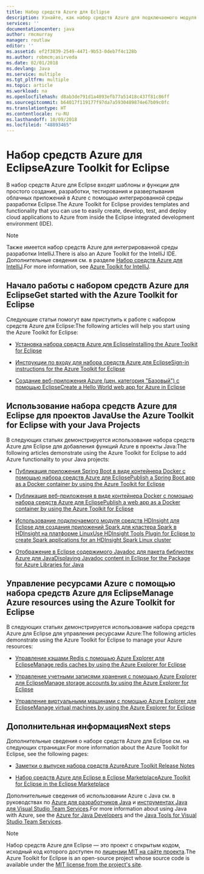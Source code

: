 ```yaml
---
title: Набор средств Azure для Eclipse
description: Узнайте, как набор средств Azure для подключаемого модуля Eclipse может помочь в создании и развертывании облачных приложений в Azure.
services: ''
documentationcenter: java
author: rmcmurray
manager: routlaw
editor: ''
ms.assetid: ef2f3839-2549-4471-9b53-0deb7f4c128b
ms.author: robmcm;asirveda
ms.date: 02/01/2018
ms.devlang: Java
ms.service: multiple
ms.tgt_pltfrm: multiple
ms.topic: article
ms.workload: na
ms.openlocfilehash: d8ab3de791d1a4893efb77a51418c437f81c86ff
ms.sourcegitcommit: b64017f119177f97da7a5930489874e67b09c0fc
ms.translationtype: HT
ms.contentlocale: ru-RU
ms.lasthandoff: 10/09/2018
ms.locfileid: "48893465"
---
```

# <a name="azure-toolkit-for-eclipse"></a><span data-ttu-id="ce21d-103">Набор средств Azure для Eclipse</span><span class="sxs-lookup"><span data-stu-id="ce21d-103">Azure Toolkit for Eclipse</span></span>

<span data-ttu-id="ce21d-104">В набор средств Azure для Eclipse входят шаблоны и функции для простого создания, разработки, тестирования и развертывания облачных приложений в Azure с помощью интегрированной среды разработки Eclipse.</span><span class="sxs-lookup"><span data-stu-id="ce21d-104">The Azure Toolkit for Eclipse provides templates and functionality that you can use to easily create, develop, test, and deploy cloud applications to Azure from inside the Eclipse integrated development environment (IDE).</span></span>

> [!NOTE]
> 
> <span data-ttu-id="ce21d-105">Также имеется набор средств Azure для интегрированной среды разработки IntelliJ.</span><span class="sxs-lookup"><span data-stu-id="ce21d-105">There is also an Azure Toolkit for the IntelliJ IDE.</span></span> <span data-ttu-id="ce21d-106">Дополнительные сведения см. в разделе [Набор средств Azure для IntelliJ](../intellij/azure-toolkit-for-intellij.md).</span><span class="sxs-lookup"><span data-stu-id="ce21d-106">For more information, see [Azure Toolkit for IntelliJ](../intellij/azure-toolkit-for-intellij.md).</span></span>
> 

## <a name="get-started-with-the-azure-toolkit-for-eclipse"></a><span data-ttu-id="ce21d-107">Начало работы с набором средств Azure для Eclipse</span><span class="sxs-lookup"><span data-stu-id="ce21d-107">Get started with the Azure Toolkit for Eclipse</span></span>
<span data-ttu-id="ce21d-108">Следующие статьи помогут вам приступить к работе с набором средств Azure для Eclipse:</span><span class="sxs-lookup"><span data-stu-id="ce21d-108">The following articles will help you start using the Azure Toolkit for Eclipse:</span></span>

* [<span data-ttu-id="ce21d-109">Установка набора средств Azure для Eclipse</span><span class="sxs-lookup"><span data-stu-id="ce21d-109">Installing the Azure Toolkit for Eclipse</span></span>](azure-toolkit-for-eclipse-installation.md)

* [<span data-ttu-id="ce21d-110">Инструкции по входу для набора средств Azure для Eclipse</span><span class="sxs-lookup"><span data-stu-id="ce21d-110">Sign-in instructions for the Azure Toolkit for Eclipse</span></span>](azure-toolkit-for-eclipse-sign-in-instructions.md)

* [<span data-ttu-id="ce21d-111">Создание веб-приложения Azure (цен. категория "Базовый") с помощью Eclipse</span><span class="sxs-lookup"><span data-stu-id="ce21d-111">Create a Hello World web app for Azure in Eclipse</span></span>](azure-toolkit-for-eclipse-create-hello-world-web-app.md)

## <a name="use-the-azure-toolkit-for-eclipse-with-your-java-projects"></a><span data-ttu-id="ce21d-112">Использование набора средств Azure для Eclipse для проектов Java</span><span class="sxs-lookup"><span data-stu-id="ce21d-112">Use the Azure Toolkit for Eclipse with your Java Projects</span></span>
<span data-ttu-id="ce21d-113">В следующих статьях демонстрируется использование набора средств Azure для Eclipse для добавления функций Azure в проекты Java:</span><span class="sxs-lookup"><span data-stu-id="ce21d-113">The following articles demonstrate using the Azure Toolkit for Eclipse to add Azure functionality to your Java projects:</span></span>

* [<span data-ttu-id="ce21d-114">Публикация приложения Spring Boot в виде контейнера Docker с помощью набора средств Azure для Eclipse</span><span class="sxs-lookup"><span data-stu-id="ce21d-114">Publish a Spring Boot app as a Docker container by using the Azure Toolkit for Eclipse</span></span>](azure-toolkit-for-eclipse-publish-spring-boot-docker-app.md)

* [<span data-ttu-id="ce21d-115">Публикация веб-приложения в виде контейнера Docker с помощью набора средств Azure для Eclipse</span><span class="sxs-lookup"><span data-stu-id="ce21d-115">Publish a web app as a Docker container by using the Azure Toolkit for Eclipse</span></span>](azure-toolkit-for-eclipse-publish-as-docker-container.md)

* [<span data-ttu-id="ce21d-116">Использование подключаемого модуля средств HDInsight для Eclipse для создания приложений Spark для кластера Spark в HDInsight на платформе Linux</span><span class="sxs-lookup"><span data-stu-id="ce21d-116">Use HDInsight Tools Plugin for Eclipse to create Spark applications for an HDInsight Spark Linux cluster</span></span>](/azure/hdinsight/hdinsight-apache-spark-eclipse-tool-plugin)

* [<span data-ttu-id="ce21d-117">Отображение в Eclipse содержимого Javadoc для пакета библиотек Azure для Java</span><span class="sxs-lookup"><span data-stu-id="ce21d-117">Displaying Javadoc content in Eclipse for the Package for Azure Libraries for Java</span></span>](azure-toolkit-for-eclipse-displaying-javadoc-content-for-azure-libraries.md)

## <a name="manage-azure-resources-using-the-azure-toolkit-for-eclipse"></a><span data-ttu-id="ce21d-118">Управление ресурсами Azure с помощью набора средств Azure для Eclipse</span><span class="sxs-lookup"><span data-stu-id="ce21d-118">Manage Azure resources using the Azure Toolkit for Eclipse</span></span>
<span data-ttu-id="ce21d-119">В следующих статьях демонстрируется использование набора средств Azure для Eclipse для управления ресурсами Azure:</span><span class="sxs-lookup"><span data-stu-id="ce21d-119">The following articles demonstrate using the Azure Toolkit for Eclipse to manage your Azure resources:</span></span>

* [<span data-ttu-id="ce21d-120">Управление кэшами Redis с помощью Azure Explorer для Eclipse</span><span class="sxs-lookup"><span data-stu-id="ce21d-120">Manage redis caches by using the Azure Explorer for Eclipse</span></span>](azure-toolkit-for-eclipse-managing-redis-caches-using-azure-explorer.md)

* [<span data-ttu-id="ce21d-121">Управление учетными записями хранения с помощью Azure Explorer для Eclipse</span><span class="sxs-lookup"><span data-stu-id="ce21d-121">Manage storage accounts by using the Azure Explorer for Eclipse</span></span>](azure-toolkit-for-eclipse-managing-storage-accounts-using-azure-explorer.md)

* [<span data-ttu-id="ce21d-122">Управление виртуальными машинами с помощью Azure Explorer для Eclipse</span><span class="sxs-lookup"><span data-stu-id="ce21d-122">Manage virtual machines by using the Azure Explorer for Eclipse</span></span>](azure-toolkit-for-eclipse-managing-virtual-machines-using-azure-explorer.md)

## <a name="next-steps"></a><span data-ttu-id="ce21d-123">Дополнительная информация</span><span class="sxs-lookup"><span data-stu-id="ce21d-123">Next steps</span></span>

<span data-ttu-id="ce21d-124">Дополнительные сведения о наборе средств Azure для Eclipse см. на следующих страницах:</span><span class="sxs-lookup"><span data-stu-id="ce21d-124">For more information about the Azure Toolkit for Eclipse, see the following pages:</span></span>

* [<span data-ttu-id="ce21d-125">Заметки о выпуске набора средств Azure</span><span class="sxs-lookup"><span data-stu-id="ce21d-125">Azure Toolkit Release Notes</span></span>](https://github.com/Microsoft/azure-tools-for-java/releases)

* [<span data-ttu-id="ce21d-126">Набор средств Azure для Eclipse в Eclipse Marketplace</span><span class="sxs-lookup"><span data-stu-id="ce21d-126">Azure Toolkit for Eclipse in the Eclipse Marketplace</span></span>](http://marketplace.eclipse.org/content/azure-toolkit-eclipse)

<span data-ttu-id="ce21d-127">Дополнительные сведения об использовании Azure с Java см. в руководствах по [Azure для разработчиков Java](https://docs.microsoft.com/java/azure/) и [инструментах Java для Visual Studio Team Services](https://java.visualstudio.com/).</span><span class="sxs-lookup"><span data-stu-id="ce21d-127">For more information about using Java with Azure, see the [Azure for Java Developers](https://docs.microsoft.com/java/azure/) and the [Java Tools for Visual Studio Team Services](https://java.visualstudio.com/).</span></span>

<!-- [!INCLUDE [azure-toolkit-for-eclipse-additional-resources](../includes/azure-toolkit-for-eclipse-additional-resources.md)] -->

> [!NOTE]
> 
> <span data-ttu-id="ce21d-128">Набор средств Azure для Eclipse — это проект с открытым кодом, исходный код которого доступен по [лицензии MIT на сайте проекта](https://github.com/microsoft/azure-tools-for-java).</span><span class="sxs-lookup"><span data-stu-id="ce21d-128">The Azure Toolkit for Eclipse is an open-source project whose source code is available under the [MIT license from the project's site](https://github.com/microsoft/azure-tools-for-java).</span></span>
> 

<!-- URL List -->

[Azure for Java Developers]: https://docs.microsoft.com/java/azure
[Java Tools for Visual Studio Team Services]: https://java.visualstudio.com/

<!-- Temporarily Deprecated URLs -->

<!-- [Deploying large deployments](azure-toolkit-for-eclipse-deploying-large-deployments.md) -->
<!-- [How to Maintain Session Data with Session Affinity]: http://go.microsoft.com/fwlink/?LinkID=699539 -->
<!-- [How to Use Co-located Caching]: http://go.microsoft.com/fwlink/?LinkID=699542 -->
<!-- [How to Use Dedicated Caching]: http://go.microsoft.com/fwlink/?LinkID=699543 -->
<!-- [How to Use JMS with AMQP 1.0 in Azure with Eclipse]: http://go.microsoft.com/fwlink/?LinkID=699544 -->
<!-- [How to Use SSL Offloading]: http://go.microsoft.com/fwlink/?LinkID=699545 -->
<!-- [SSL Offloading]: http://go.microsoft.com/fwlink/?LinkID=699549 -->
<!-- [Using the Azure Service Runtime Library in JSP]: http://go.microsoft.com/fwlink/?LinkID=699551 -->
<!-- [How to Authenticate Web Users with Azure Access Control Service Using Eclipse]: /azure/active-directory/active-directory-java-authenticate-users-access-control-eclipse.md -->
<!-- [Debug a Java Web App on Azure in Eclipse]: /azure/app-service-web/app-service-web-debug-java-web-app-in-eclipse.md -->
<!-- [Debugging Azure Applications in Eclipse]: azure-toolkit-for-eclipse-debugging-azure-applications.md -->

<!-- Legacy MSDN URL = https://msdn.microsoft.com/library/azure/hh694271.aspx -->
